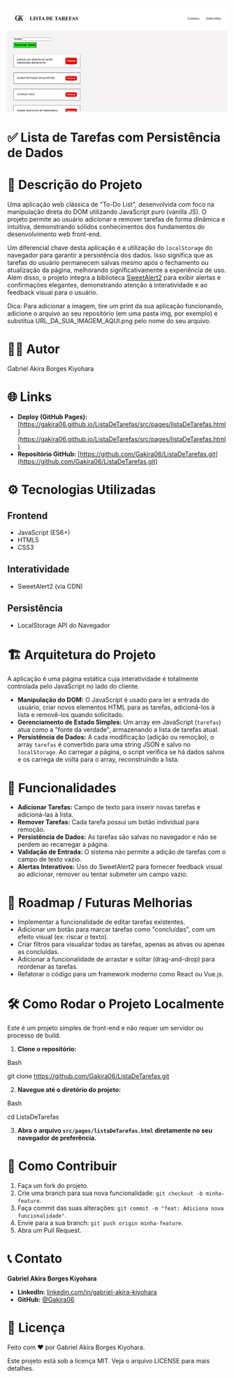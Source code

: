 <img src="/img/Captura de tela 2025-10-14 171634.png" width="800"/>

# ✅ Lista de Tarefas com Persistência de Dados

# 📖 Descrição do Projeto
Uma aplicação web clássica de "To-Do List", desenvolvida com foco na manipulação direta do DOM utilizando JavaScript puro (vanilla JS). O projeto permite ao usuário adicionar e remover tarefas de forma dinâmica e intuitiva, demonstrando sólidos conhecimentos dos fundamentos do desenvolvimento web front-end.

Um diferencial chave desta aplicação é a utilização do `localStorage` do navegador para garantir a persistência dos dados. Isso significa que as tarefas do usuário permanecem salvas mesmo após o fechamento ou atualização da página, melhorando significativamente a experiência de uso. Além disso, o projeto integra a biblioteca [SweetAlert2](https://sweetalert2.github.io/) para exibir alertas e confirmações elegantes, demonstrando atenção à interatividade e ao feedback visual para o usuário.

Dica: Para adicionar a imagem, tire um print da sua aplicação funcionando, adicione o arquivo ao seu repositório (em uma pasta img, por exemplo) e substitua URL_DA_SUA_IMAGEM_AQUI.png pelo nome do seu arquivo.

# 👨‍💻 Autor
Gabriel Akira Borges Kiyohara

# 🌐 Links
*   **Deploy (GitHub Pages):** [https://gakira06.github.io/ListaDeTarefas/src/pages/listaDeTarefas.html](https://gakira06.github.io/ListaDeTarefas/src/pages/listaDeTarefas.html)
*   **Repositório GitHub:** [https://github.com/Gakira06/ListaDeTarefas.git](https://github.com/Gakira06/ListaDeTarefas.git)

# ⚙️ Tecnologias Utilizadas

## Frontend

*   JavaScript (ES6+)
*   HTML5
*   CSS3

## Interatividade

*   SweetAlert2 (via CDN)

## Persistência

*   LocalStorage API do Navegador

# 🏗️ Arquitetura do Projeto
A aplicação é uma página estática cuja interatividade é totalmente controlada pelo JavaScript no lado do cliente.

*   **Manipulação do DOM:** O JavaScript é usado para ler a entrada do usuário, criar novos elementos HTML para as tarefas, adicioná-los à lista e removê-los quando solicitado.
*   **Gerenciamento de Estado Simples:** Um array em JavaScript (`tarefas`) atua como a "fonte da verdade", armazenando a lista de tarefas atual.
*   **Persistência de Dados:** A cada modificação (adição ou remoção), o array `tarefas` é convertido para uma string JSON e salvo no `localStorage`. Ao carregar a página, o script verifica se há dados salvos e os carrega de volta para o array, reconstruindo a lista.

# 🚀 Funcionalidades

*   **Adicionar Tarefas:** Campo de texto para inserir novas tarefas e adicioná-las à lista.
*   **Remover Tarefas:** Cada tarefa possui um botão individual para remoção.
*   **Persistência de Dados:** As tarefas são salvas no navegador e não se perdem ao recarregar a página.
*   **Validação de Entrada:** O sistema não permite a adição de tarefas com o campo de texto vazio.
*   **Alertas Interativos:** Uso do SweetAlert2 para fornecer feedback visual ao adicionar, remover ou tentar submeter um campo vazio.

# 🔮 Roadmap / Futuras Melhorias

*   Implementar a funcionalidade de editar tarefas existentes.
*   Adicionar um botão para marcar tarefas como "concluídas", com um efeito visual (ex: riscar o texto).
*   Criar filtros para visualizar todas as tarefas, apenas as ativas ou apenas as concluídas.
*   Adicionar a funcionalidade de arrastar e soltar (drag-and-drop) para reordenar as tarefas.
*   Refatorar o código para um framework moderno como React ou Vue.js.

# 🛠️ Como Rodar o Projeto Localmente
Este é um projeto simples de front-end e não requer um servidor ou processo de build.

1.  **Clone o repositório:**

Bash

git clone https://github.com/Gakira06/ListaDeTarefas.git

2.  **Navegue até o diretório do projeto:**

Bash

cd ListaDeTarefas

3.  **Abra o arquivo `src/pages/listaDeTarefas.html` diretamente no seu navegador de preferência.**

# 🤝 Como Contribuir

1.  Faça um fork do projeto.
2.  Crie uma branch para sua nova funcionalidade: `git checkout -b minha-feature`.
3.  Faça commit das suas alterações: `git commit -m "feat: Adiciona nova funcionalidade"`.
4.  Envie para a sua branch: `git push origin minha-feature`.
5.  Abra um Pull Request.

# 📞 Contato

**Gabriel Akira Borges Kiyohara**

*   **LinkedIn:** [linkedin.com/in/gabriel-akira-kiyohara](https://www.linkedin.com/in/gabriel-akira-kiyohara)
*   **GitHub:** [@Gakira06](https://github.com/Gakira06)

# 📄 Licença

Feito com ❤️ por Gabriel Akira Borges Kiyohara.

Este projeto está sob a licença MIT. Veja o arquivo LICENSE para mais detalhes.
